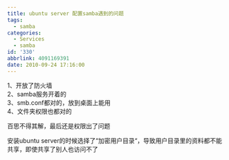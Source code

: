 ```yaml
---
title: ubuntu server 配置samba遇到的问题
tags:
  - samba
categories:
  - Services
  - samba
id: '330'
abbrlink: 4091169391
date: 2010-09-24 17:16:00
---
```


1、开放了防火墙  
2、samba服务开着的  
3、smb.conf都对的，放到桌面上能用  
4、文件夹权限也都对的  
  
百思不得其解，最后还是权限出了问题  
  
安装ubuntu server的时候选择了“加密用户目录“，导致用户目录里的资料都不能共享，即使共享了别人也访问不了